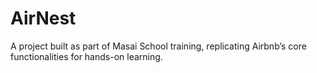 # AirNest
A project built as part of Masai School training, replicating Airbnb’s core functionalities for hands-on learning.

